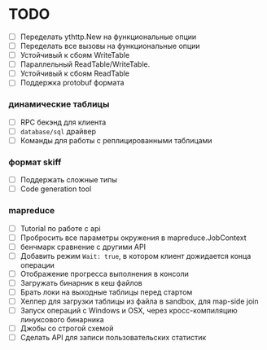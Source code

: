 # TODO

- [ ] Переделать ythttp.New на функциональные опции
- [ ] Переделать все вызовы на функциональные опции
- [ ] Устойчивый к сбоям WriteTable
- [ ] Параллельный ReadTable/WriteTable.
- [ ] Устойчивый к сбоям ReadTable
- [ ] Поддержка protobuf формата

### динамические таблицы

- [ ] RPC бекэнд для клиента
- [ ] `database/sql` драйвер
- [ ] Команды для работы с реплицированными таблицами

### формат skiff

- [ ] Поддержать сложные типы
- [ ] Code generation tool

### mapreduce

- [ ] Tutorial по работе с api
- [ ] Пробросить все параметры окружения в mapreduce.JobContext
- [ ] бенчмарк сравнение с другими API
- [ ] Добавить режим `Wait: true`, в котором клиент дожидается конца операции
- [ ] Отображение прогресса выполнения в консоли
- [ ] Загружать бинарник в кеш файлов
- [ ] Брать локи на выходные таблицы перед стартом
- [ ] Хелпер для загрузки таблицы из файла в sandbox, для map-side join
- [ ] Запуск операций с Windows и OSX, через кросс-компиляцию линуксового бинарника
- [ ] Джобы со строгой схемой
- [ ] Сделать API для записи пользовательских статистик
